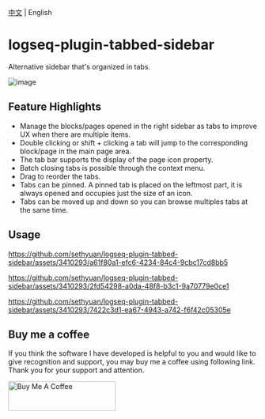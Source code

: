 [中文](README.md) | English

# logseq-plugin-tabbed-sidebar

Alternative sidebar that's organized in tabs.

![image](https://github.com/sethyuan/logseq-plugin-tabbed-sidebar/assets/3410293/48a6d87e-3a47-4b1f-886e-d3d942be83a5)

## Feature Highlights

- Manage the blocks/pages opened in the right sidebar as tabs to improve UX when there are multiple items.
- Double clicking or shift + clicking a tab will jump to the corresponding block/page in the main page area.
- The tab bar supports the display of the page icon property.
- Batch closing tabs is possible through the context menu.
- Drag to reorder the tabs.
- Tabs can be pinned. A pinned tab is placed on the leftmost part, it is always opened and occupies just the size of an icon.
- Tabs can be moved up and down so you can browse multiples tabs at the same time.

## Usage

https://github.com/sethyuan/logseq-plugin-tabbed-sidebar/assets/3410293/a61f80a1-efc6-4234-84c4-9cbc17cd8bb5

https://github.com/sethyuan/logseq-plugin-tabbed-sidebar/assets/3410293/2fd54298-a0da-48f8-b3c1-9a70779e0ce1

https://github.com/sethyuan/logseq-plugin-tabbed-sidebar/assets/3410293/7422c3d1-ea67-4943-a742-f6f42c05305e

## Buy me a coffee

If you think the software I have developed is helpful to you and would like to give recognition and support, you may buy me a coffee using following link. Thank you for your support and attention.

<a href="https://www.buymeacoffee.com/sethyuan" target="_blank"><img src="https://cdn.buymeacoffee.com/buttons/v2/default-blue.png" alt="Buy Me A Coffee" style="height: 60px !important;width: 217px !important;" ></a>
